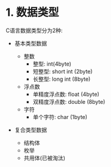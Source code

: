 # 1. 数据类型

C语言数据类型分为2种:
* 基本类型数据
    * 整数
        * 整型: int(4byte)
        * 短整型: short int (2byte)
        * 长整型: long int (8byte)
    * 浮点数
        * 单精度浮点数: float (4byte)
        * 双精度浮点数: double (8byte)
    * 字符
        * 单个字符: char (1byte)

* 复合类型数据
    * 结构体
    * 枚举
    * 共用体(已被淘汰)



